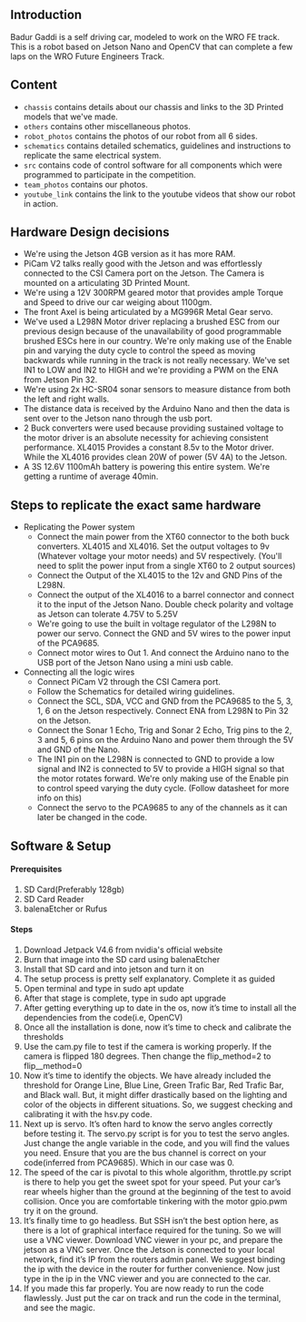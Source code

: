 ## Introduction

Badur Gaddi is a self driving car, modeled to work on the WRO FE track. This is a robot based on Jetson Nano and OpenCV that can complete a few laps on the WRO Future Engineers Track.


## Content

* `chassis` contains details about our chassis and links to the 3D Printed models that we've made.
* `others` contains other miscellaneous photos.
* `robot_photos` contains the photos of our robot from all 6 sides.
* `schematics` contains detailed schematics, guidelines and instructions to replicate the same electrical system.
* `src` contains code of control software for all components which were programmed to participate in the competition.
* `team_photos` contains our photos.
* `youtube_link` contains the link to the youtube videos that show our robot in action.


## Hardware Design decisions

- We're using the Jetson 4GB version as it has more RAM.
- PiCam V2 talks really good with the Jetson and was effortlessly connected to the CSI Camera port on the Jetson. The Camera is mounted on a articulating 3D Printed Mount.
- We're using a 12V 300RPM geared motor that provides ample Torque and Speed to drive our car weiging about 1100gm.
- The front Axel is being articulated by a MG996R Metal Gear servo.
- We've used a L298N Motor driver replacing a brushed ESC from our previous design because of the unavailability of good programmable brushed ESCs here in our country. We're only making use of the Enable pin and varying the duty cycle to control the speed as moving backwards while running in the track is not really necessary. We've set IN1 to LOW and IN2 to HIGH and we're providing a PWM on the ENA from Jetson Pin 32.
- We're using 2x HC-SR04 sonar sensors to measure distance from both the left and right walls.
- The distance data is received by the Arduino Nano and then the data is sent over to the Jetson nano through the usb port.
- 2 Buck converters were used because providing sustained voltage to the motor driver is an absolute necessity for achieving consistent performance. XL4015 Provides a constant 8.5v to the Motor driver. While the XL4016 provides clean 20W of power (5V 4A) to the Jetson.
- A 3S 12.6V 1100mAh battery is powering this entire system. We're getting a runtime of average 40min.

## Steps to replicate the exact same hardware

+  Replicating the Power system
    - Connect the main power from the XT60 connector to the both buck converters. XL4015 and XL4016. Set the output voltages to 9v (Whatever voltage your motor needs) and 5V respectively. (You'll need to split the power input from a single XT60 to 2 output sources)
    - Connect the Output of the XL4015 to the 12v and GND Pins of the L298N.
    - Connect the output of the XL4016 to a barrel connector and connect it to the input of the Jetson Nano. Double check polarity and voltage as Jetson can tolerate 4.75V to 5.25V
    - We're going to use the built in voltage regulator of the L298N to power our servo. Connect the GND and 5V wires to the power input of the PCA9685.
    - Connect motor wires to Out 1. And connect the Arduino nano to the USB port of the Jetson Nano using a mini usb cable.
+  Connecting all the logic wires
    - Connect PiCam V2 through the CSI Camera port.
    - Follow the Schematics for detailed wiring guidelines.
    - Connect the SCL, SDA, VCC and GND from the PCA9685 to the 5, 3, 1, 6 on the Jetson respectively. Connect ENA from L298N to Pin 32 on the Jetson.
    - Connect the Sonar 1 Echo, Trig and Sonar 2 Echo, Trig pins to the 2, 3 and 5, 6 pins on the Arduino Nano and power them through the 5V and GND of the Nano.
    - The IN1 pin on the L298N is connected to GND to provide a low signal and IN2 is connected to 5V to provide a HIGH signal so that the motor rotates forward. We're only making use of the Enable pin to control speed varying the duty cycle. (Follow datasheet for more info on this)
    - Connect the servo to the PCA9685 to any of the channels as it can later be changed in the code.


## Software & Setup

#### Prerequisites

1. SD Card(Preferably 128gb)
2. SD Card Reader
3. balenaEtcher or Rufus

#### Steps

1. Download Jetpack V4.6 from nvidia's official website
2. Burn that image into the SD card using balenaEtcher
3. Install that SD card and into jetson and turn it on
4. The setup process is pretty self explanatory. Complete it as guided
5. Open terminal and type in sudo apt update
6. After that stage is complete, type in sudo apt upgrade
7. After getting everything up to date in the os, now it’s time to install all the dependencies from the code(i.e, OpenCV)
8. Once all the installation is done, now it’s time to check and calibrate the thresholds
9. Use the cam.py file to test if the camera is working properly. If the camera is flipped 180 degrees. Then change the flip_method=2 to flip__method=0
10. Now it’s time to identify the objects. We have already included the threshold for Orange Line, Blue Line, Green Trafic Bar, Red Trafic Bar, and Black wall. But, it might differ drastically based on the lighting and color of the objects in different situations. So, we suggest checking and calibrating it with the hsv.py code. 
11. Next up is servo. It’s often hard to know the servo angles correctly before testing it. The  servo.py script is for you to test the servo angles. Just change the angle variable in the code, and you will find the values you need. Ensure that you are the bus channel is correct on your code(inferred from PCA9685). Which in our case was 0.
12. The speed of the car is pivotal to this whole algorithm, throttle.py script is there to help you get the sweet spot for your speed. Put your car’s rear wheels higher than the ground at the beginning of the test to avoid collision. Once you are comfortable tinkering with the motor gpio.pwm try it on the ground.
13. It’s finally time to go headless. But SSH isn’t the best option here, as there is a lot of graphical interface required for the tuning. So we will use a VNC viewer. Download VNC viewer in your pc, and prepare the jetson as a VNC server. Once the Jetson is connected to your local network, find it’s IP from the routers admin panel. We suggest binding the ip with the device in the router for further convenience. Now just type in the ip in the VNC viewer and you are connected to the car.
14. If you made this far properly. You are now ready to run the code flawlessly. Just put the car on track and run the code in the terminal, and see the magic. 

